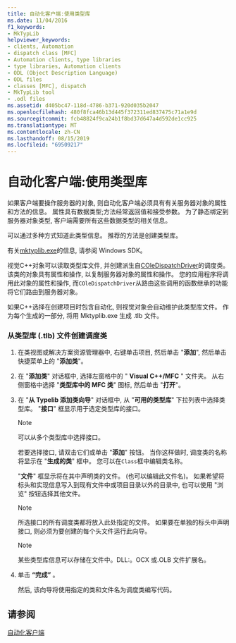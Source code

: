 ```yaml
---
title: 自动化客户端:使用类型库
ms.date: 11/04/2016
f1_keywords:
- MkTypLib
helpviewer_keywords:
- clients, Automation
- dispatch class [MFC]
- Automation clients, type libraries
- type libraries, Automation clients
- ODL (Object Description Language)
- ODL files
- classes [MFC], dispatch
- MkTypLib tool
- .odl files
ms.assetid: d405bc47-118d-4786-b371-920d035b2047
ms.openlocfilehash: 480f8fca46b13d445f372311ed837475c71a1e9d
ms.sourcegitcommit: fcb48824f9ca24b1f8bd37d647a4d592de1cc925
ms.translationtype: MT
ms.contentlocale: zh-CN
ms.lasthandoff: 08/15/2019
ms.locfileid: "69509217"
---
```

# <a name="automation-clients-using-type-libraries"></a>自动化客户端:使用类型库

如果客户端要操作服务器的对象, 则自动化客户端必须具有有关服务器对象的属性和方法的信息。 属性具有数据类型;方法经常返回值和接受参数。 为了静态绑定到服务器对象类型, 客户端需要所有这些数据类型的相关信息。

可以通过多种方式知道此类型信息。 推荐的方法是创建类型库。

有关[mktyplib.exe](/windows/win32/Midl/differences-between-midl-and-mktyplib)的信息, 请参阅 Windows SDK。

视觉C++对象可以读取类型库文件, 并创建派生自[COleDispatchDriver](../mfc/reference/coledispatchdriver-class.md)的调度类。 该类的对象具有属性和操作, 以复制服务器对象的属性和操作。 您的应用程序将调用此对象的属性和操作, 而`COleDispatchDriver`从路由这些调用的函数继承的功能将它们路由到服务器对象。

如果C++选择在创建项目时包含自动化, 则视觉对象会自动维护此类型库文件。 作为每个生成的一部分, 将用 Mktyplib.exe 生成 .tlb 文件。

### <a name="to-create-a-dispatch-class-from-a-type-library-tlb-file"></a>从类型库 (.tlb) 文件创建调度类

1. 在类视图或解决方案资源管理器中, 右键单击项目, 然后单击 "**添加**", 然后单击快捷菜单上的 "**添加类**"。

1. 在 "**添加类**" 对话框中, 选择左窗格中的 " **Visual C++/MFC** " 文件夹。 从右侧窗格中选择 "**类型库中的 MFC 类**" 图标, 然后单击 "**打开**"。

1. 在 "**从 Typelib 添加类向导**" 对话框中, 从 "**可用的类型库**" 下拉列表中选择类型库。 "**接口**" 框显示用于选定类型库的接口。

    > [!NOTE]
    >  可以从多个类型库中选择接口。

   若要选择接口, 请双击它们或单击 "**添加**" 按钮。 当你这样做时, 调度类的名称将显示在 "**生成的类**" 框中。 您可以在`Class`框中编辑类名称。

   "**文件**" 框显示将在其中声明类的文件。 (也可以编辑此文件名)。 如果希望将标头和实现信息写入到现有文件中或项目目录以外的目录中, 也可以使用 "浏览" 按钮选择其他文件。

    > [!NOTE]
    >  所选接口的所有调度类都将放入此处指定的文件。 如果要在单独的标头中声明接口, 则必须为要创建的每个头文件运行此向导。

    > [!NOTE]
    >  某些类型库信息可以存储在文件中。DLL:。OCX 或.OLB 文件扩展名。

1. 单击 **“完成”** 。

   然后, 该向导将使用指定的类和文件名为调度类编写代码。

## <a name="see-also"></a>请参阅

[自动化客户端](../mfc/automation-clients.md)
